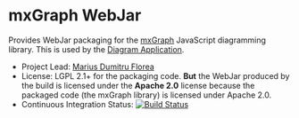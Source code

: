 # mxGraph WebJar

Provides WebJar packaging for the [mxGraph](https://github.com/jgraph/mxgraph/) JavaScript diagramming library. This is used by the [Diagram Application](https://github.com/xwiki-contrib/application-diagram/).

* Project Lead: [Marius Dumitru Florea](http://www.xwiki.org/xwiki/bin/view/XWiki/mflorea)
* License: LGPL 2.1+ for the packaging code. **But** the WebJar produced by the build is licensed under the **Apache 2.0** license because the packaged code (the mxGraph library) is licensed under Apache 2.0.
* Continuous Integration Status: [![Build Status](http://ci.xwiki.org/job/XWiki%20Contrib/job/mxgraph/job/master/badge/icon)](http://ci.xwiki.org/view/Contrib/job/XWiki%20Contrib/job/mxgraph/job/master/)

